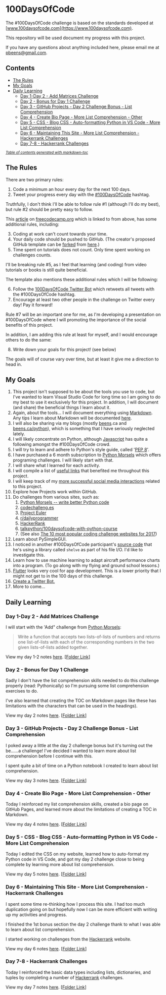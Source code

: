 # 100DaysOfCode

The #100DaysOfCode challenge is based on the standards developed at [www.100daysofcode.com](https://www.100daysofcode.com).

This repository will be used document my progress with this project.

If you have any questions about anything included here, please email me at pbeens@gmail.com.

<!--
    Create TOC at https://ecotrust-canada.github.io/markdown-toc/ and modify accordingly.
-->

## Contents

- [The Rules](#the-rules)
- [My Goals](#my-goals)
- [Daily Learning](#daily-learning)
  * [Day 1-Day 2 - Add Matrices Challenge](#day-1-day-2---add-matrices-challenge)
  * [Day 2 - Bonus for Day 1 Challenge](#day-2---bonus-for-day-1-challenge)
  * [Day 3 - GitHub Projects - Day 2 Challenge Bonus - List Comprehension](#day-3---github-projects---day-2-challenge-bonus---list-comprehension)
  * [Day 4 - Create Bio Page - More List Comprehension - Other](#day-4---create-bio-page---more-list-comprehension---other)
  * [Day 5 - CSS - Blog CSS - Auto-formatting Python in VS Code - More List Comprehension](#day-5---css---blog-css---auto-formatting-python-in-vs-code---more-list-comprehension)
  * [Day 6 - Maintaining This Site - More List Comprehension - Hackerrank Challenges](#day-6---maintaining-this-site---more-list-comprehension---hackerrank-challenges)
  * [Day 7-8 - Hackerrank Challenges](#day-7-8---hackerrank-challenges)

<small><i><a href='http://ecotrust-canada.github.io/markdown-toc/'>Table of contents generated with markdown-toc</a></i></small>


## The Rules

There are two primary rules:

1. Code a minimum an hour every day for the next 100 days.
2. Tweet your progress every day with the [#100DaysOfCode](https://twitter.com/hashtag/100daysofcode) hashtag.

Truthfully, I don't think I'll be able to follow rule #1 (although I'll do my best), but rule #2 should be pretty easy to follow.

This [article](https://www.freecodecamp.org/news/join-the-100daysofcode-556ddb4579e4/) on [freecodecamp.org](https://www.freecodecamp.org) which is linked to from above, has some additional rules, including:

3. Coding at work can't count towards your time.
4. Your daily code should be pushed to GitHub. (The creator's proposed GitHub template can be [forked](https://help.github.com/en/articles/fork-a-repo) from [here](https://github.com/kallaway/100-days-of-code).)
5. Time spent on tutorials does not count. Only time spent working on challenges counts.

I'll be breaking rule #5, as I feel that learning (and coding) from video tutorials or books is still quite beneficial.

The template also mentions these additional rules which I will be following:

6. Follow the [100DaysOfCode Twitter Bot](https://twitter.com/_100DaysOfCode) which retweets all tweets with the #100DaysOfCode hashtag. 
7. Encourage at least two other people in the challenge on Twitter every day! Pay it forward!

Rule #7 will be an important one for me, as I'm developing a presentation on #100DaysOfCode where I will promoting the importance of the social benefits of this project.

In addition, I am adding this rule at least for myself, and I would encourage others to do the same:

8. Write down your goals for this project! (see below)

The goals will of course vary over time, but at least it give me a direction to head in.

## My Goals

1. This project isn't supposed to be about the tools you use to code, but I've wanted to learn Visual Studio Code for long time so I am going to do my best to use it exclusively for this project. In addition, I will document (and share) the beneficial things I learn about it.
1. Again, about the tools... I will document everything using [Markdown](https://en.wikipedia.org/wiki/Markdown). Any tips I learn about Markdown will be documented [here](Markdown-Tips.md).
1. I will also be sharing via my blogs (mostly [beens](https://www.beens.ca).ca and [beens.ca/python](https://www.beens.ca/python/)), which is something that I have seriously neglected lately.
1. I will likely concentrate on Python, although [Javascript](https://twitter.com/search?q=%23100DaysOfCode%20%23javascript&src=typed_query) has quite a following amongst the #100DaysOfCode crowd.
1. I will try to learn and adhere to Python's style guide, called '[PEP 8](https://www.python.org/dev/peps/pep-0008/)'.
1. I have purchased a 6 month subscription to [Python Morsels](https://www.pythonmorsels.com) which offers programing challenges. I will likely start with that.
1. I will share what I learned for each activity.
1. I will compile a list of [useful links](Links.md) that benefited me throughout this project.
1. I will keep track of my [more successful social media interactions](Social-Media/README.md) related to this project. 
1. Explore how Projects work within GitHub.
1. Do challenges from various sites, such as:
    1. [Python Morsels -- write better Python code](https://www.pythonmorsels.com)
    1. [codechalleng.es](https://codechalleng.es/bites/1/)
    1. [Project Euler](https://www.projecteuler.net/)
    1. [r/dailyprogrammer](https://www.reddit.com/r/dailyprogrammer/)
    1. [HackerRank](https://www.hackerrank.com)
    1. [talkpython/100daysofcode-with-python-course](https://github.com/talkpython/100daysofcode-with-python-course)
    1. (See also [The 10 most popular coding challenge websites for 2017](https://www.freecodecamp.org/news/the-10-most-popular-coding-challenge-websites-of-2016-fb8a5672d22f/))
1. Learn about PySimpleGUI.
1. I noticed in another #100DaysOfCode participant's [source code](https://github.com/harunaadoga/100daysofcode/blob/master/fileReadWrite.py) that he's using a library called `shelve` as part of his file I/O. I'd like to investigate this.
1. Learn how to use machine learning to adapt aircraft performance charts into a program. (To go along with my flying and ground school lessons.)
1. [Flutter](https://flutter.dev/) looks very cool for app development. This is a lower priority that I might not get to in the 100 days of this challenge.
1. [Create a Twitter Bot.](https://www.labnol.org/internet/write-twitter-bot/27902/)
1. More to come...

## Daily Learning

### Day 1-Day 2 - Add Matrices Challenge

I will start with the 'Add" challenge from [Python Morsels](https://www.pythonmorsels.com):

> Write a function that accepts two lists-of-lists of numbers and returns one list-of-lists with each of the corresponding numbers in the two given lists-of-lists added together.

View my day 1-2 notes [here](Days/01-02/README.md). [[Folder Link](Days/01-02/)]

### Day 2 - Bonus for Day 1 Challenge

Sadly I don't have the list comprehension skills needed to do this challenge properly (read: Pythonically) so I'm pursuing some list comprehension exercises to do. 

I've also learned that creating the TOC on Markdown pages like these has limitations with the characters that can be used in the headings).

View my day 2 notes [here](Days/02/README.md). [[Folder Link](Days/02/)]

### Day 3 - GitHub Projects - Day 2 Challenge Bonus - List Comprehension

I poked away a little at the day 2 challenge bonus but it's turning out the be......a challenge! I've decided I wanted to learn more about list comprehension before I continue with this.

I spent quite a bit of time on a Python notebook I created to learn about list comprehension.

View my day 3 notes [here](Days/03/README.md). [[Folder Link](Days/03/)]

### Day 4 - Create Bio Page - More List Comprehension - Other

Today I reinforced my list comprehension skills, created a bio page on GitHub Pages, and learned more about the limitations of creating a TOC in Markdown.

View my day 4 notes [here](Days/04/README.md). [[Folder Link](Days/04/)]

### Day 5 - CSS - Blog CSS - Auto-formatting Python in VS Code - More List Comprehension

Today I edited the CSS on my website, learned how to auto-format my Python code in VS Code, and got my day 2 challenge close to being complete by learning more about list comprehension.

View my day 5 notes [here](Days/05/README.md). [[Folder Link](Days/05/)]

### Day 6 - Maintaining This Site - More List Comprehension - Hackerrank Challenges

I spent some time re-thinking how I process this site. I had too much duplication going on but hopefully now I can be more efficient with writing up my activities and progress.

I finished the 1st bonus section the day 2 challenge thank to what I was able to learn about list comprehension.

I started working on challenges from the [Hackerrank](https://www.hackerrank.com) website. 

View my day 6 notes [here](Days/06/README.md). [[Folder Link](Days/06/)]

### Day 7-8 - Hackerrank Challenges

Today I reinforced the basic data types including lists, dictionaries, and tuples by completing a number of [Hackerrank](https://www.hackerrank.com) challenges.

View my day 7 notes [here](Days/07/README.md). [[Folder Link](Days/07/)]
